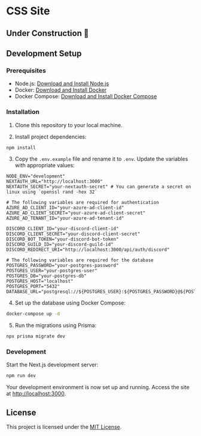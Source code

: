 # CSS Site

## Under Construction 🚧

## Development Setup

### Prerequisites

- Node.js: [Download and Install Node.js](https://nodejs.org/)
- Docker: [Download and Install Docker](https://www.docker.com/)
- Docker Compose: [Download and Install Docker Compose](https://docs.docker.com/compose/install/)

### Installation

1. Clone this repository to your local machine.

2. Install project dependencies:

```bash
npm install
```

3. Copy the `.env.example` file and rename it to `.env`. Update the variables with appropriate values:

```env
NODE_ENV="development"
NEXTAUTH_URL="http://localhost:3000"
NEXTAUTH_SECRET="your-nextauth-secret" # You can generate a secret on linux using `openssl rand -hex 32`

# The following variables are required for authentication
AZURE_AD_CLIENT_ID="your-azure-ad-client-id"
AZURE_AD_CLIENT_SECRET="your-azure-ad-client-secret"
AZURE_AD_TENANT_ID="your-azure-ad-tenant-id"

DISCORD_CLIENT_ID="your-discord-client-id"
DISCORD_CLIENT_SECRET="your-discord-client-secret"
DISCORD_BOT_TOKEN="your-discord-bot-token"
DISCORD_GUILD_ID="your-discord-guild-id"
DISCORD_REDIRECT_URI="http://localhost:3000/api/auth/discord"

# The following variables are required for the database
POSTGRES_PASSWORD="your-postgres-password"
POSTGRES_USER="your-postgres-user"
POSTGRES_DB="your-postgres-db"
POSTGRES_HOST="localhost"
POSTGRES_PORT="5432"
DATABASE_URL="postgresql://${POSTGRES_USER}:${POSTGRES_PASSWORD}@${POSTGRES_HOST}:${POSTGRES_PORT}/${POSTGRES_DB}"
```

4. Set up the database using Docker Compose:

```bash
docker-compose up -d
```

5. Run the migrations using Prisma:

```bash
npx prisma migrate dev
```

### Development

Start the Next.js development server:

```bash
npm run dev
```

Your development environment is now set up and running. Access the site at [http://localhost:3000](http://localhost:3000).

## License

This project is licensed under the [MIT License](LICENSE).